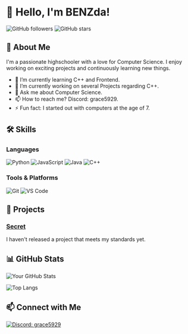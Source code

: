 # 👋 Hello, I'm BENZda!

![GitHub followers](https://img.shields.io/github/followers/BENZda?label=Follow&style=social)
![GitHub stars](https://img.shields.io/github/stars/BENZda?label=Stars&style=social)

## 🚀 About Me

I'm a passionate highschooler with a love for Computer Science. I enjoy working on exciting projects and continuously learning new things.

- 🌱 I’m currently learning C++ and Frontend.
- 🔭 I’m currently working on several Projects regarding C++.
- 💬 Ask me about Computer Science.
- 📫 How to reach me? Discord: grace5929.
- ⚡ Fun fact: I started out with computers at the age of 7.

## 🛠️ Skills

### Languages
![Python](https://img.shields.io/badge/-Python-000?&logo=Python)
![JavaScript](https://img.shields.io/badge/-JavaScript-000?&logo=JavaScript)
![Java](https://img.shields.io/badge/-Java-000?&logo=Java)
![C++](https://img.shields.io/badge/-C++-000?&logo=C++)

### Tools & Platforms
![Git](https://img.shields.io/badge/-Git-000?&logo=Git)
![VS Code](https://img.shields.io/badge/-VS%20Code-000?&logo=Visual-Studio-Code)

## 📂 Projects

### [Secret](https://github.com/BENZda)
I haven't released a project that meets my standards yet.

## 📊 GitHub Stats

![Your GitHub Stats](https://github-readme-stats.vercel.app/api?username=BENZda&show_icons=true&hide_border=true&theme=radical)

![Top Langs](https://github-readme-stats.vercel.app/api/top-langs/?username=BENZda&hide=TeX&layout=compact&theme=radical)

## 📫 Connect with Me

[![Discord: grace5929](https://img.shields.io/badge/Discord-7289DA?style=for-the-badge&logo=discord&logoColor=white)](https://discord.com/users/709570295165485108)

